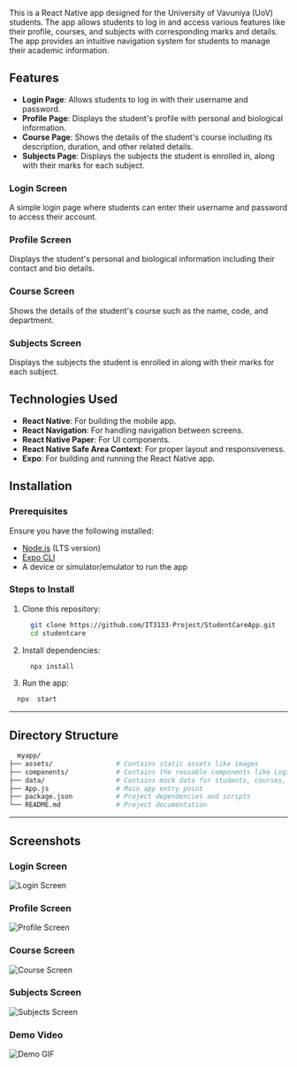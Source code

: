 This is a React Native app designed for the University of Vavuniya (UoV) students. The app allows students to log in and access various features like their profile, courses, and subjects with corresponding marks and details. The app provides an intuitive navigation system for students to manage their academic information.

## Features

- **Login Page**: Allows students to log in with their username and password.
- **Profile Page**: Displays the student's profile with personal and biological information.
- **Course Page**: Shows the details of the student's course including its description, duration, and other related details.
- **Subjects Page**: Displays the subjects the student is enrolled in, along with their marks for each subject.


### Login Screen
A simple login page where students can enter their username and password to access their account.

### Profile Screen
Displays the student's personal and biological information including their contact and bio details.

### Course Screen
Shows the details of the student's course such as the name, code, and department.

### Subjects Screen
Displays the subjects the student is enrolled in along with their marks for each subject.

## Technologies Used

- **React Native**: For building the mobile app.
- **React Navigation**: For handling navigation between screens.
- **React Native Paper**: For UI components.
- **React Native Safe Area Context**: For proper layout and responsiveness.
- **Expo**: For building and running the React Native app.

## Installation

### Prerequisites

Ensure you have the following installed:
- [Node.js](https://nodejs.org/) (LTS version)
- [Expo CLI](https://docs.expo.dev/get-started/installation/)
- A device or simulator/emulator to run the app

### Steps to Install

1. Clone this repository:
   ```bash
     git clone https://github.com/IT3133-Project/StudentCareApp.git
     cd studentcare
   ```
2. Install dependencies:
   ```bash
     npx install
   ```
3. Run the app:
  ```bash
    npx  start
  ```
---
## Directory Structure
  ```bash
    myapp/
├── assets/                # Contains static assets like images
├── components/            # Contains the reusable components like Login, Profile, Course,  
├── data/                  # Contains mock data for students, courses, subjects, and marks.
├── App.js                 # Main app entry point
├── package.json           # Project dependencies and scripts
└── README.md              # Project documentation
  ```
---
## Screenshots
### Login Screen
![Login Screen](./Screenshots/Login%20Page.jpg)

### Profile Screen
![Profile Screen](./Screenshots/Profile%20Page.jpg)

### Course Screen
![Course Screen](./Screenshots/Course%20Page.jpg)

### Subjects Screen
![Subjects Screen](./Screenshots/Subject%20Page.jpg)

### Demo Video
![Demo GIF](./Screenshots//Demo.gif)

